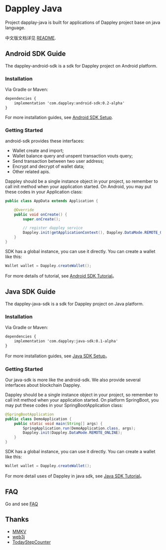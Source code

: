 # Dappley Java
Project dapplay-java is built for applications of Dappley project base on java language.

中文版文档详见 [README](README_cn).

## Android SDK Guide
The dappley-android-sdk is a sdk for Dappley project on Android platform.

### Installation
Via Gradle or Maven:
```xml
dependencies {
    implementation 'com.dappley:android-sdk:0.2-alpha'
}
```
For more installation guides, see [Android SDK Setup](https://github.com/dappley/dappley-java/wiki/android_setup).

### Getting Started

android-sdk provides these interfaces:

- Wallet create and import;
- Wallet balance query and unspent transaction vouts query;
- Send transaction between two user address;
- Encrypt and decrypt of wallet data;
- Other related apis.

Dappley should be a single instance object in your project, so remember to call init method when your application started. On Android, you may put these codes in your Application class:

```java
public class AppData extends Application {

    @Override
    public void onCreate() {
        super.onCreate();

        // register dappley service
        Dappley.init(getApplicationContext(), Dappley.DataMode.REMOTE_ONLINE);
    }
}
```
SDK has a global instance, you can use it directly. You can create a wallet like this:

```java
Wallet wallet = Dappley.createWallet();
```
For more details of tutorial, see [Android SDK Tutorial](https://github.com/dappley/dappley-java/wiki/android_tutorial)。

## Java SDK Guide
The dappley-java-sdk is a sdk for Dappley project on Java platform.

### Installation

Via Gradle or Maven:

```xml
dependencies {
    implementation 'com.dappley:java-sdk:0.1-alpha'
}
```
For more installation guides, see [Java SDK Setup](https://github.com/dappley/dappley-java/wiki/java_setup)。

### Getting Started
Our java-sdk is more like the android-sdk. We also provide several interfaces about blockchain Dappley.

Dappley should be a single instance object in your project, so remember to call init method when your application started. On platform SpringBoot, you may put these codes in your SpringBootApplication class:

```java
@SpringBootApplication
public class DemoApplication {
    public static void main(String[] args) {
        SpringApplication.run(DemoApplication.class, args);
        Dappley.init(Dappley.DataMode.REMOTE_ONLINE);
    }
}
```

SDK has a global instance, you can use it directly. You can create a wallet like this:

```java
Wallet wallet = Dappley.createWallet();
```
For more detail uses of Dappley in java sdk, see [Java SDK Tutorial](https://github.com/dappley/dappley-java/wiki/java_tutorial)。

## FAQ
Go and see [FAQ](https://github.com/dappley/dappley-java/wiki/FAQ)

## Thanks
* [MMKV](https://github.com/Tencent/MMKV)
* [web3j](https://github.com/web3j/web3j)
* [TodayStepCounter](https://github.com/jiahongfei/TodayStepCounter)